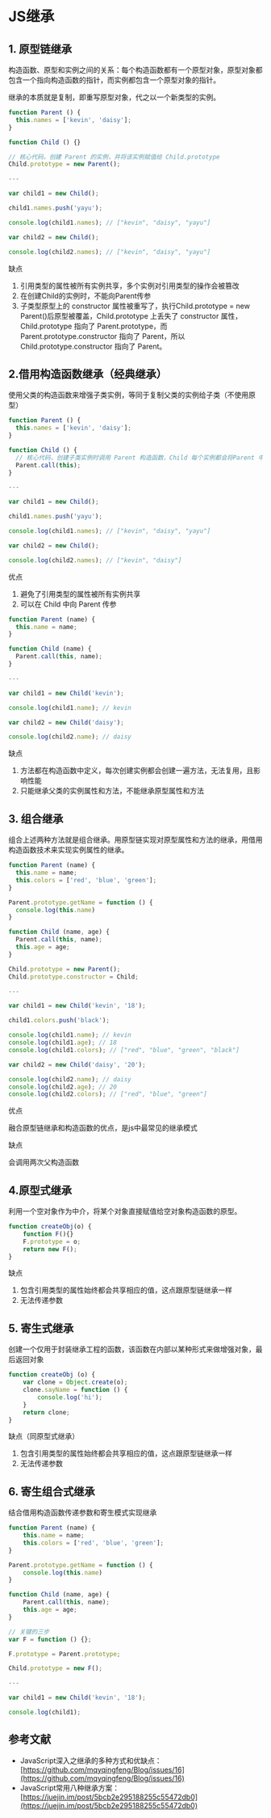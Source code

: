 # JS继承

## 1. 原型链继承

构造函数、原型和实例之间的关系：每个构造函数都有一个原型对象，原型对象都包含一个指向构造函数的指针，而实例都包含一个原型对象的指针。

继承的本质就是复制，即重写原型对象，代之以一个新类型的实例。

```js
function Parent () {
  this.names = ['kevin', 'daisy'];
}

function Child () {}

// 核心代码，创建 Parent 的实例，并将该实例赋值给 Child.prototype
Child.prototype = new Parent();

---

var child1 = new Child();

child1.names.push('yayu');

console.log(child1.names); // ["kevin", "daisy", "yayu"]

var child2 = new Child();

console.log(child2.names); // ["kevin", "daisy", "yayu"]
```

缺点

1. 引用类型的属性被所有实例共享，多个实例对引用类型的操作会被篡改
2. 在创建Child的实例时，不能向Parent传参
3. 子类型原型上的 constructor 属性被重写了，执行Child.prototype = new Parent()后原型被覆盖，Child.prototype 上丢失了 constructor 属性， Child.prototype 指向了 Parent.prototype，而 Parent.prototype.constructor 指向了 Parent，所以 Child.prototype.constructor 指向了 Parent。

## 2.借用构造函数继承（经典继承）

使用父类的构造函数来增强子类实例，等同于复制父类的实例给子类（不使用原型）

```js
function Parent () {
  this.names = ['kevin', 'daisy'];
}

function Child () {
  // 核心代码，创建子类实例时调用 Parent 构造函数，Child 每个实例都会将Parent 中的属性复制一份
  Parent.call(this);
}

---

var child1 = new Child();

child1.names.push('yayu');

console.log(child1.names); // ["kevin", "daisy", "yayu"]

var child2 = new Child();

console.log(child2.names); // ["kevin", "daisy"]
```

优点

1. 避免了引用类型的属性被所有实例共享
2. 可以在 Child 中向 Parent 传参

```js
function Parent (name) {
  this.name = name;
}

function Child (name) {
  Parent.call(this, name);
}

---

var child1 = new Child('kevin');

console.log(child1.name); // kevin

var child2 = new Child('daisy');

console.log(child2.name); // daisy
```

缺点

1. 方法都在构造函数中定义，每次创建实例都会创建一遍方法，无法复用，且影响性能
2. 只能继承父类的实例属性和方法，不能继承原型属性和方法

## 3. 组合继承

组合上述两种方法就是组合继承。用原型链实现对原型属性和方法的继承，用借用构造函数技术来实现实例属性的继承。

```js
function Parent (name) {
  this.name = name;
  this.colors = ['red', 'blue', 'green'];
}

Parent.prototype.getName = function () {
  console.log(this.name)
}

function Child (name, age) {
  Parent.call(this, name);
  this.age = age;
}

Child.prototype = new Parent();
Child.prototype.constructor = Child;

---

var child1 = new Child('kevin', '18');

child1.colors.push('black');

console.log(child1.name); // kevin
console.log(child1.age); // 18
console.log(child1.colors); // ["red", "blue", "green", "black"]

var child2 = new Child('daisy', '20');

console.log(child2.name); // daisy
console.log(child2.age); // 20
console.log(child2.colors); // ["red", "blue", "green"]
```

优点

融合原型链继承和构造函数的优点，是js中最常见的继承模式

缺点

会调用两次父构造函数

## 4.原型式继承

利用一个空对象作为中介，将某个对象直接赋值给空对象构造函数的原型。

```js
function createObj(o) {
    function F(){}
    F.prototype = o;
    return new F();
}
```

缺点

1. 包含引用类型的属性始终都会共享相应的值，这点跟原型链继承一样
2. 无法传递参数

## 5. 寄生式继承

创建一个仅用于封装继承工程的函数，该函数在内部以某种形式来做增强对象，最后返回对象

```js
function createObj (o) {
    var clone = Object.create(o);
    clone.sayName = function () {
        console.log('hi');
    }
    return clone;
}
```

缺点（同原型式继承）

1. 包含引用类型的属性始终都会共享相应的值，这点跟原型链继承一样
2. 无法传递参数

## 6. 寄生组合式继承

结合借用构造函数传递参数和寄生模式实现继承

```js
function Parent (name) {
    this.name = name;
    this.colors = ['red', 'blue', 'green'];
}

Parent.prototype.getName = function () {
    console.log(this.name)
}

function Child (name, age) {
    Parent.call(this, name);
    this.age = age;
}

// 关键的三步
var F = function () {};

F.prototype = Parent.prototype;

Child.prototype = new F();

---

var child1 = new Child('kevin', '18');

console.log(child1);
```

## 参考文献

- JavaScript深入之继承的多种方式和优缺点：[https://github.com/mqyqingfeng/Blog/issues/16](https://github.com/mqyqingfeng/Blog/issues/16)
- JavaScript常用八种继承方案：[https://juejin.im/post/5bcb2e295188255c55472db0](https://juejin.im/post/5bcb2e295188255c55472db0)

